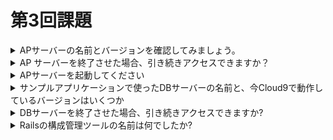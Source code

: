 # 第3回課題
<details>
<summary>APサーバーの名前とバージョンを確認してみましょう。</summary>
Puma Ver 5.6.5
![Puma](https://github.com/ruizapp/RaiseTech/blob/lecture03/Puma_Version.png)
</details>
<details>
<summary>AP サーバーを終了させた場合、引き続きアクセスできますか？</summary>
アクセスできない

</details>
<details>
<summary>APサーバーを起動してください</summary>

</details>
<details>
<summary>サンプルアプリケーションで使ったDBサーバーの名前と、今Cloud9で動作しているバージョンはいくつか</summary>
MySQL Ver 8.0.33

</details>
<details>
<summary>DBサーバーを終了させた場合、引き続きアクセスできますか?</summary>
アクセスできない

</details>
<details>
<summary>Railsの構成管理ツールの名前は何でしたか?</summary>
Bundler
</details>



